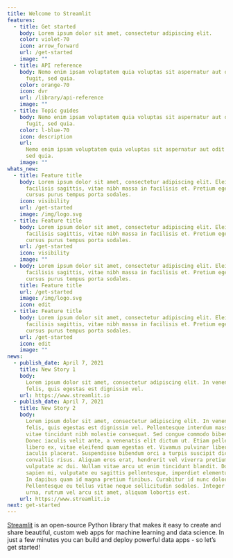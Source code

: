 ```yaml
---
title: Welcome to Streamlit
features:
  - title: Get started
    body: Lorem ipsum dolor sit amet, consectetur adipiscing elit.
    color: violet-70
    icon: arrow_forward
    url: /get-started
    image: ""
  - title: API reference
    body: Nemo enim ipsam voluptatem quia voluptas sit aspernatur aut odit aut
      fugit, sed quia.
    color: orange-70
    icon: dvr
    url: /library/api-reference
    image: ""
  - title: Topic guides
    body: Nemo enim ipsam voluptatem quia voluptas sit aspernatur aut odit aut
      fugit, sed quia.
    color: l-blue-70
    icon: description
    url:
      Nemo enim ipsam voluptatem quia voluptas sit aspernatur aut odit aut fugit,
      sed quia.
    image: ""
whats_new:
  - title: Feature title
    body: Lorem ipsum dolor sit amet, consectetur adipiscing elit. Eleifend a
      facilisis sagittis, vitae nibh massa in facilisis et. Pretium eget non
      cursus purus tempus porta sodales.
    icon: visibility
    url: /get-started
    image: /img/logo.svg
  - title: Feature title
    body: Lorem ipsum dolor sit amet, consectetur adipiscing elit. Eleifend a
      facilisis sagittis, vitae nibh massa in facilisis et. Pretium eget non
      cursus purus tempus porta sodales.
    url: /get-started
    icon: visibility
    image: ""
  - body: Lorem ipsum dolor sit amet, consectetur adipiscing elit. Eleifend a
      facilisis sagittis, vitae nibh massa in facilisis et. Pretium eget non
      cursus purus tempus porta sodales.
    title: Feature title
    url: /get-started
    image: /img/logo.svg
    icon: edit
  - title: Feature title
    body: Lorem ipsum dolor sit amet, consectetur adipiscing elit. Eleifend a
      facilisis sagittis, vitae nibh massa in facilisis et. Pretium eget non
      cursus purus tempus porta sodales.
    url: /get-started
    icon: edit
    image: ""
news:
  - publish_date: April 7, 2021
    title: New Story 1
    body:
      Lorem ipsum dolor sit amet, consectetur adipiscing elit. In venenatis leo
      felis, quis egestas est dignissim vel.
    url: https://www.streamlit.io
  - publish_date: April 7, 2021
    title: New Story 2
    body:
      Lorem ipsum dolor sit amet, consectetur adipiscing elit. In venenatis leo
      felis, quis egestas est dignissim vel. Pellentesque interdum massa metus,
      vitae tincidunt nibh molestie consequat. Sed congue commodo bibendum.
      Donec iaculis velit ante, a venenatis elit dictum ut. Etiam pellentesque
      libero ex, vitae eleifend quam egestas et. Vivamus pulvinar libero et
      iaculis placerat. Suspendisse bibendum orci a turpis suscipit dictum sed
      convallis risus. Aliquam eros erat, hendrerit vel viverra pretium,
      vulputate ac dui. Nullam vitae arcu ut enim tincidunt blandit. Donec
      sapien mi, vulputate eu sagittis pellentesque, imperdiet elementum nisl.
      In dapibus quam id magna pretium finibus. Curabitur id nunc dolor.
      Pellentesque eu tellus vitae neque sollicitudin sodales. Integer arcu
      urna, rutrum vel arcu sit amet, aliquam lobortis est.
    url: https://www.streamlit.io
next: get-started
---
```


[Streamlit](https://www.streamlit.io) is an open-source Python library that makes it easy to create and share beautiful, custom web apps for machine learning and data science. In just a few minutes you can build and deploy powerful data apps - so let’s get started!
